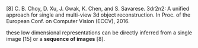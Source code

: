 [8] C. B. Choy, D. Xu, J. Gwak, K. Chen, and S. Savarese. 3dr2n2: A unified approach for single and multi-view 3d object reconstruction. In Proc. of the European Conf. on Computer
Vision (ECCV), 2016.



these low dimensional representations can be directly inferred from a
single image [15] or a **sequence of images** [8].

